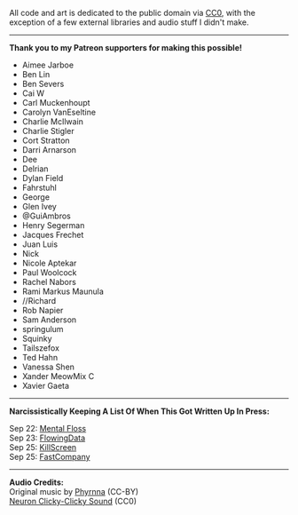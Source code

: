 All code and art is dedicated to the public domain via
[CC0](http://creativecommons.org/publicdomain/zero/1.0/),
with the exception of a few external libraries and audio stuff I didn't make.

---

**Thank you to my Patreon supporters for making this possible!**

* Aimee Jarboe
* Ben Lin
* Ben Severs
* Cai W
* Carl Muckenhoupt
* Carolyn VanEseltine
* Charlie McIlwain
* Charlie Stigler
* Cort Stratton
* Darri Arnarson
* Dee
* Delrian
* Dylan Field
* Fahrstuhl
* George 
* Glen Ivey
* @GuiAmbros
* Henry Segerman
* Jacques Frechet
* Juan Luis
* Nick
* Nicole Aptekar
* Paul Woolcock
* Rachel Nabors
* Rami Markus Maunula
* //Richard
* Rob Napier
* Sam Anderson
* springulum
* Squinky
* Tailszefox
* Ted Hahn
* Vanessa Shen
* Xander MeowMix C
* Xavier Gaeta

---

**Narcissistically Keeping A List Of When This Got Written Up In Press:**

Sep 22: [Mental Floss](http://mentalfloss.com/article/68880/interactive-game-shows-what-your-brain-looks-when-youre-anxious)    
Sep 23: [FlowingData](https://flowingdata.com/2015/09/24/interactive-explanation-for-how-neurons-work/)   
Sep 25: [KillScreen](http://killscreendaily.com/articles/your-brain-anxiety-interactive-explanation-nicky-case/)    
Sep 25: [FastCompany](http://www.fastcodesign.com/3051494/infographic-of-the-day/learn-how-neurons-work-through-an-autobiographical-interactive-story)    

---

**Audio Credits:**    
Original music by [Phyrnna](https://phyrnna.bandcamp.com/) (CC-BY)    
[Neuron Clicky-Clicky Sound](http://freesound.org/people/BMacZero/sounds/94132/) (CC0)
